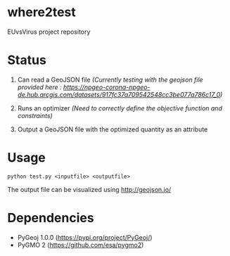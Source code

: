 # where2test
EUvsVirus project repository

# Status

1. Can read a GeoJSON file *(Currently testing with the geojson file provided here : https://npgeo-corona-npgeo-de.hub.arcgis.com/datasets/917fc37a709542548cc3be077a786c17_0)*

2. Runs an optimizer *(Need to correctly define the objective function and constraints)*

3. Output a GeoJSON file with the optimized quantity as an attribute

# Usage 

`python test.py <inputfile> <outputfile>`

The output file can be visualized using http://geojson.io/

# Dependencies

* PyGeoj 1.0.0 (https://pypi.org/project/PyGeoj/)
* PyGMO 2 (https://github.com/esa/pygmo2)

